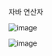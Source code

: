 자바 연산자

![image](https://user-images.githubusercontent.com/11780795/151844029-c399fbfb-f07b-408a-bae2-0aabdbed1564.png)

![image](https://user-images.githubusercontent.com/11780795/151844079-5caa6329-2cd4-41be-a3ef-5c8b7a05fe72.png)
